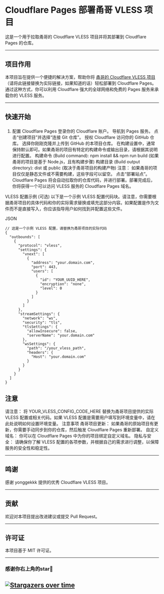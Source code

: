 # Cloudflare Pages 部署甬哥 VLESS 项目

这是一个用于拉取甬哥的 Cloudflare VLESS 项目并将其部署到 Cloudflare Pages 的仓库。

---

## 项目作用

本项目旨在提供一个便捷的解决方案，帮助你将 [甬哥的 Cloudflare VLESS 项目](https://github.com/YourUsername/YourProjectName)（请将此链接替换为实际链接，如果知道的话）轻松部署到 Cloudflare Pages。通过这种方式，你可以利用 Cloudflare 强大的全球网络和免费的 Pages 服务来承载你的 VLESS 服务。

---

## 快速开始

### 


1. 配置 Cloudflare Pages
登录你的 Cloudflare 账户。
导航到 Pages 服务。
点击“创建项目”并选择“连接 Git 仓库”。
授权 Cloudflare 访问你的 GitHub 仓库。
选择你刚刚克隆并上传到 GitHub 的本项目仓库。
在构建设置中，通常保持默认即可。如果甬哥的项目有特定的构建命令或输出目录，请根据其说明进行配置。
构建命令 (Build command): npm install && npm run build (如果甬哥的项目是基于 Node.js，且有构建步骤)
构建目录 (Build output directory): dist 或 public (取决于甬哥项目的构建产物)
注意： 如果甬哥的项目仅仅是静态文件或不需要构建，这些字段可以留空。
点击“部署站点”。
Cloudflare Pages 将会自动拉取你的仓库代码，并进行部署。部署完成后，你将获得一个可以访问 VLESS 服务的 Cloudflare Pages 域名。

VLESS 配置示例 (可选)
以下是一个示例 VLESS 配置代码块。请注意，你需要根据甬哥项目的具体代码和你的实际需求替换或填充这部分内容。如果配置是作为文件而不是直接写入，你应该指导用户如何找到并配置这些文件。

JSON
```
// 这是一个示例 VLESS 配置，请替换为甬哥项目的实际代码
{
  "outbounds": [
    {
      "protocol": "vless",
      "settings": {
        "vnext": [
          {
            "address": "your.domain.com",
            "port": 443,
            "users": [
              {
                "id": "YOUR_UUID_HERE",
                "encryption": "none",
                "level": 0
              }
            ]
          }
        ]
      },
      "streamSettings": {
        "network": "ws",
        "security": "tls",
        "tlsSettings": {
          "allowInsecure": false,
          "serverName": "your.domain.com"
        },
        "wsSettings": {
          "path": "/your_vless_path",
          "headers": {
            "Host": "your.domain.com"
          }
        }
      }
    }
  ]
}
```
## 注意

请注意： 将 YOUR_VLESS_CONFIG_CODE_HERE 替换为甬哥项目提供的实际 VLESS 配置或相关代码。如果 VLESS 配置是需要用户填写到环境变量中，请在此处说明如何设置环境变量。
注意事项
甬哥项目更新： 如果甬哥的原始项目有更新，你需要手动同步到你的仓库，然后触发 Cloudflare Pages 重新部署。
自定义域名： 你可以在 Cloudflare Pages 中为你的项目绑定自定义域名。
隐私与安全： 请确保你了解 VLESS 配置的各项参数，并根据自己的需求进行调整，以保障服务的安全性和稳定性。

---

## 鸣谢

感谢 yonggekkk 提供的优秀 Cloudflare VLESS 项目。

---

## 贡献

欢迎对本项目提出改进建议或提交 Pull Request。

---

## 许可证

本项目基于 MIT 许可证。

---
### 感谢你右上角的star🌟
[![Stargazers over time](https://github.com/nickbrown233/ygkkk-vless-pages.svg)](https://starchart.cc/nickbrown233/ygkkk-vless-pages)
------------------------------------------------------------------------
